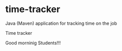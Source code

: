 # time-tracker
Java (Maven) application for tracking time on the job

Time tracker

Good morninig Students!!!
